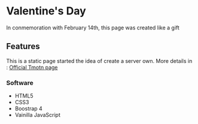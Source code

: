 # Valentine's Day

In conmemoration with February 14th, this page was created like a gift

## Features

This is a static page started the idea of create a server own. More details in : [Official Tmotn page](https://github.com/diazfabio18/Tmotn)

### Software

- HTML5
- CSS3
- Boostrap 4
- Vainilla JavaScript